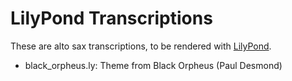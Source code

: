 # LilyPond Transcriptions

These are alto sax transcriptions, to be rendered with [LilyPond](www.lilypond.org).

 * black_orpheus.ly: Theme from Black Orpheus (Paul Desmond)
